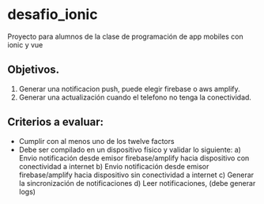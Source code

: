 # desafio_ionic

Proyecto para alumnos de la clase de programación de app mobiles con ionic y vue

## Objetivos.

1. Generar una notificacion push, puede elegir firebase o aws amplify.
2. Generar una actualización cuando el telefono no tenga la conectividad.

## Criterios a evaluar:

- Cumplir con al menos uno de los twelve factors 
- Debe ser compilado en un dispositivo físico y validar lo siguiente:
a) Envio notificación desde emisor firebase/amplify hacia dispositivo con conectividad a internet
b) Envio notificación desde emisor firebase/amplify hacia dispositivo sin conectividad a internet
c) Generar la sincronización de notificaciones
d) Leer notificaciones, (debe generar logs)
